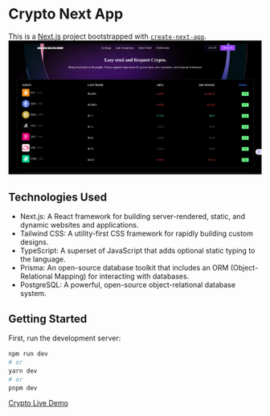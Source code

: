 # Crypto Next App

This is a [Next.js](https://nextjs.org/) project bootstrapped with [`create-next-app`](https://github.com/vercel/next.js/tree/canary/packages/create-next-app).
![Alt text](image-5.png)
## Technologies Used

- Next.js: A React framework for building server-rendered, static, and dynamic websites and applications.
- Tailwind CSS: A utility-first CSS framework for rapidly building custom designs.
- TypeScript: A superset of JavaScript that adds optional static typing to the language.
- Prisma: An open-source database toolkit that includes an ORM (Object-Relational Mapping) for interacting with databases.
- PostgreSQL: A powerful, open-source object-relational database system.

## Getting Started

First, run the development server:

```bash
npm run dev
# or
yarn dev
# or
pnpm dev
```
[Crypto Live Demo](https://crypto-next-mkm6.vercel.app)